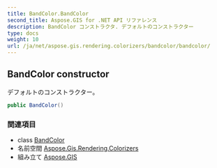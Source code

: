 ```yaml
---
title: BandColor.BandColor
second_title: Aspose.GIS for .NET API リファレンス
description: BandColor コンストラクタ. デフォルトのコンストラクター
type: docs
weight: 10
url: /ja/net/aspose.gis.rendering.colorizers/bandcolor/bandcolor/
---
```

## BandColor constructor

デフォルトのコンストラクター。

```csharp
public BandColor()
```

### 関連項目

* class [BandColor](../)
* 名前空間 [Aspose.Gis.Rendering.Colorizers](../../bandcolor/)
* 組み立て [Aspose.GIS](../../../)


